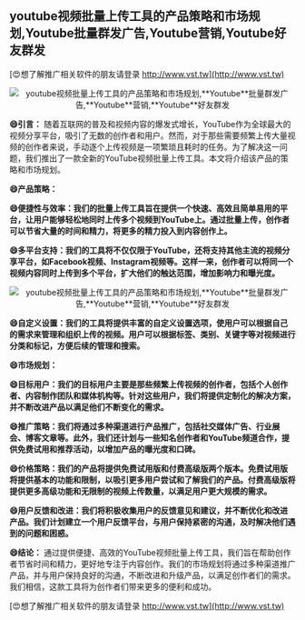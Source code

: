 ## **youtube视频批量上传工具的产品策略和市场规划,**Youtube**批量群发广告,**Youtube**营销,**Youtube**好友群发**

[😍想了解推广相关软件的朋友请登录 http://www.vst.tw](http://www.vst.tw)

 <center><img src="https://vst.tw/MP4/tuiguang/png/2.png" alt="youtube视频批量上传工具的产品策略和市场规划,**Youtube**批量群发广告,**Youtube**营销,**Youtube**好友群发"></center>

**😄引言：**
随着互联网的普及和视频内容的爆发式增长，YouTube作为全球最大的视频分享平台，吸引了无数的创作者和用户。然而，对于那些需要频繁上传大量视频的创作者来说，手动逐个上传视频是一项繁琐且耗时的任务。为了解决这一问题，我们推出了一款全新的YouTube视频批量上传工具。本文将介绍该产品的策略和市场规划。

**😄产品策略：**

**😄便捷性与效率：我们的批量上传工具旨在提供一个快速、高效且简单易用的平台，让用户能够轻松地同时上传多个视频到YouTube上。通过批量上传，创作者可以节省大量的时间和精力，将更多的精力投入到内容创作上。**

**😄多平台支持：我们的工具将不仅仅限于YouTube，还将支持其他主流的视频分享平台，如Facebook视频、Instagram视频等。这样一来，创作者可以将同一个视频内容同时上传到多个平台，扩大他们的触达范围，增加影响力和曝光度。**

 <center><img src="https://vst.tw/MP4/tuiguang/png/8.png" alt="youtube视频批量上传工具的产品策略和市场规划,**Youtube**批量群发广告,**Youtube**营销,**Youtube**好友群发"></center>

**😄自定义设置：我们的工具将提供丰富的自定义设置选项，使用户可以根据自己的需求来管理和组织上传的视频。用户可以根据标签、类别、关键字等对视频进行分类和标记，方便后续的管理和搜索。**

**😄市场规划：**

**😄目标用户：我们的目标用户主要是那些频繁上传视频的创作者，包括个人创作者、内容制作团队和媒体机构等。针对这些用户，我们将提供定制化的解决方案，并不断改进产品以满足他们不断变化的需求。**

**😄推广策略：我们将通过多种渠道进行产品推广，包括社交媒体广告、行业展会、博客文章等。此外，我们还计划与一些知名创作者和YouTube频道合作，提供免费试用和推荐活动，以增加产品的曝光度和口碑。**

**😄价格策略：我们的产品将提供免费试用版和付费高级版两个版本。免费试用版将提供基本的功能和限制，以吸引更多用户尝试和了解我们的产品。付费高级版将提供更多高级功能和无限制的视频上传数量，以满足用户更大规模的需求。**

**😄用户反馈和改进：我们将积极收集用户的反馈意见和建议，并不断优化和改进产品。我们计划建立一个用户反馈平台，与用户保持紧密的沟通，及时解决他们遇到的问题和困惑。**

**😄结论：**
通过提供便捷、高效的YouTube视频批量上传工具，我们旨在帮助创作者节省时间和精力，更好地专注于内容创作。我们的市场规划将通过多种渠道推广产品，并与用户保持良好的沟通，不断改进和升级产品，以满足创作者们的需求。我们相信，这款工具将为创作者们带来更多的便利和成功。

[😍想了解推广相关软件的朋友请登录 http://www.vst.tw](http://www.vst.tw)



